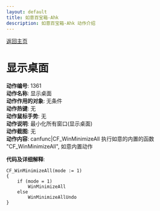 ```yaml
---
layout: default
title: 如意百宝箱-Ahk
description: 如意百宝箱-Ahk 动作介绍
---
```

<link rel="stylesheet" href="../Actions/css/atom-one-light.min.css">
<script src="../Actions/js/highlight.min.js"></script>
<script>hljs.highlightAll();</script>

[返回主页](../index.md)

# [](#header-2) 显示桌面

**动作编号**: 1361  
**动作名称**: 显示桌面  
**动作作用的对象**: 无条件  
**动作热键**: 无  
**动作鼠标手势**: 无  
**动作说明**: 最小化所有窗口(显示桌面)  
**动作截图**: 无  
**动作内容**: canfunc|CF_WinMinimizeAll 
执行如意的内置的函数 "CF_WinMinimizeAll", 如意内置动作  

**代码及详细解释**:  

```Autohotkey
CF_WinMinimizeAll(mode := 1)
{
	if (mode = 1)
		WinMinimizeAll
	else
		WinMinimizeAllUndo
}
```